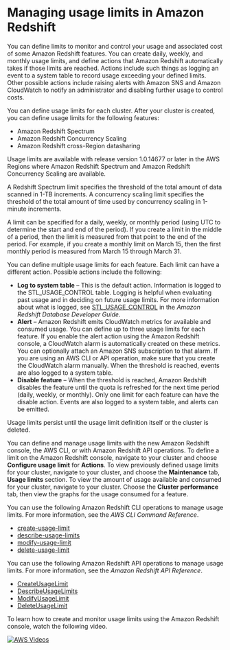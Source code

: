 # Managing usage limits in Amazon Redshift<a name="managing-cluster-usage-limits"></a>

You can define limits to monitor and control your usage and associated cost of some Amazon Redshift features\. You can create daily, weekly, and monthly usage limits, and define actions that Amazon Redshift automatically takes if those limits are reached\. Actions include such things as logging an event to a system table to record usage exceeding your defined limits\. Other possible actions include raising alerts with Amazon SNS and Amazon CloudWatch to notify an administrator and disabling further usage to control costs\. 

You can define usage limits for each cluster\. After your cluster is created, you can define usage limits for the following features: 
+ Amazon Redshift Spectrum
+ Amazon Redshift Concurrency Scaling
+ Amazon Redshift cross\-Region datasharing

Usage limits are available with release version 1\.0\.14677 or later in the AWS Regions where Amazon Redshift Spectrum and Amazon Redshift Concurrency Scaling are available\. 

A Redshift Spectrum limit specifies the threshold of the total amount of data scanned in 1\-TB increments\. A concurrency scaling limit specifies the threshold of the total amount of time used by concurrency scaling in 1\-minute increments\. 

A limit can be specified for a daily, weekly, or monthly period \(using UTC to determine the start and end of the period\)\. If you create a limit in the middle of a period, then the limit is measured from that point to the end of the period\. For example, if you create a monthly limit on March 15, then the first monthly period is measured from March 15 through March 31\. 

You can define multiple usage limits for each feature\. Each limit can have a different action\. Possible actions include the following:
+ **Log to system table** – This is the default action\. Information is logged to the STL\_USAGE\_CONTROL table\. Logging is helpful when evaluating past usage and in deciding on future usage limits\. For more information about what is logged, see [STL\_USAGE\_CONTROL](https://docs.aws.amazon.com/redshift/latest/dg/r_STL_USAGE_CONTROL.html) in the *Amazon Redshift Database Developer Guide*\. 
+ **Alert** – Amazon Redshift emits CloudWatch metrics for available and consumed usage\. You can define up to three usage limits for each feature\. If you enable the alert action using the Amazon Redshift console, a CloudWatch alarm is automatically created on these metrics\. You can optionally attach an Amazon SNS subscription to that alarm\. If you are using an AWS CLI or API operation, make sure that you create the CloudWatch alarm manually\. When the threshold is reached, events are also logged to a system table\. 
+ **Disable feature** – When the threshold is reached, Amazon Redshift disables the feature until the quota is refreshed for the next time period \(daily, weekly, or monthly\)\. Only one limit for each feature can have the disable action\. Events are also logged to a system table, and alerts can be emitted\. 

Usage limits persist until the usage limit definition itself or the cluster is deleted\.  

You can define and manage usage limits with the new Amazon Redshift console, the AWS CLI, or with Amazon Redshift API operations\. To define a limit on the Amazon Redshift console, navigate to your cluster and choose **Configure usage limit** for **Actions**\. To view previously defined usage limits for your cluster, navigate to your cluster, and choose the **Maintenance** tab, **Usage limits** section\. To view the amount of usage available and consumed for your cluster, navigate to your cluster\. Choose the **Cluster performance** tab, then view the graphs for the usage consumed for a feature\. 

You can use the following Amazon Redshift CLI operations to manage usage limits\. For more information, see the *AWS CLI Command Reference*\.
+ [create\-usage\-limit](https://docs.aws.amazon.com/cli/latest/reference/redshift/create-usage-limit.html)
+ [describe\-usage\-limits](https://docs.aws.amazon.com/cli/latest/reference/redshift/describe-usage-limits.html)
+ [modify\-usage\-limit](https://docs.aws.amazon.com/cli/latest/reference/redshift/modify-usage-limit.html)
+ [delete\-usage\-limit](https://docs.aws.amazon.com/cli/latest/reference/redshift/delete-usage-limit.html)

You can use the following Amazon Redshift API operations to manage usage limits\. For more information, see the *Amazon Redshift API Reference*\.
+ [CreateUsageLimit](https://docs.aws.amazon.com/redshift/latest/APIReference/API_CreateUsageLimit.html)
+ [DescribeUsageLimits](https://docs.aws.amazon.com/redshift/latest/APIReference/API_DescribeUsageLimits.html)
+ [ModifyUsageLimit](https://docs.aws.amazon.com/redshift/latest/APIReference/API_ModifyUsageLimit.html)
+ [DeleteUsageLimit](https://docs.aws.amazon.com/redshift/latest/APIReference/API_DeleteUsageLimit.html)

To learn how to create and monitor usage limits using the Amazon Redshift console, watch the following video\. 

[![AWS Videos](http://img.youtube.com/vi/https://www.youtube.com/embed/bXg4xLiDqcM/0.jpg)](http://www.youtube.com/watch?v=https://www.youtube.com/embed/bXg4xLiDqcM)